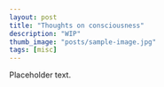 ```yaml
---
layout: post
title: "Thoughts on consciousness"
description: "WIP"
thumb_image: "posts/sample-image.jpg"
tags: [misc]
---
```


Placeholder text.